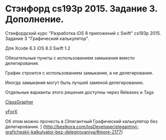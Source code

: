 # Стэнфорд cs193p 2015. Задание 3. Дополнение.

Cтэнфордский курс "Разработка iOS 8 приложений с Swift" cs193p 2015. Задание 3 "Графический калькулятор".

Для Xcode 6.3 iOS 8.3 Swift 1.2

Обязательные пункты c использованием замыкания вместо делегирования. 

График строится с использованием замыкания, а не делегирования. 

Иногда замыкания могут быть лучшей заменой делегированию.

Отдельные варианты этого решения доступны через Releases и Tags

[ClassGrapher](https://github.com/BestKora/CalculatorBrain-cs193p-2015-Graphic-Closure/tree/ClassGrapher)

[yForX](https://github.com/BestKora/CalculatorBrain-cs193p-2015-Graphic-Closure/tree/yForX)

Об этом можно прочесть в [Элегантный Графический калькулятор без делегирования. ] (http://bestkora.com/IosDeveloper/elegantnyj-graficheskij-kalkulyator-bez-delegirovaniya/#more-2177)
